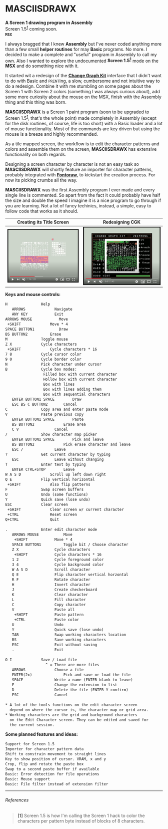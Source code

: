 # MASCIISDRAWX  
**A Screen 1 drawing program in Assembly**  
Screen 1.5<sup>[1](#references)</sup> coming soon.  
**`MSX`**  
  
I always bragged that I knew **Assembly** but I've never coded anything more than a few small **helper routines** for may **Basic** programs. No more. I decided to make a complete and "useful" program in Assembly to call my own. Also I wanted to explore the undocumented **Screen 1.5<sup>[1](#references)</sup>** mode on the **MSX** and do something nice with it.  
  
It started wit a redesign of the **[Change Graph Kit](https://github.com/farique1/Change-Graph-Kit)** interface that I didn't want to do with Basic and `PRINT`ing, a slow, cumbersome and not intuitive way to do a redesign. Combine it with me stumbling on some pages about the Screen 1 with Screen 2 colors (something I was always curious about), add some more curiosity about the mouse on the MSX, finish with the Assembly thing and this thing was born.  
  
**MASCIISDRAWX** is a Screen 1 paint program (soon to be upgraded to Screen 1.5<sup>[1](#references)</sup>, that's the whole point) made completely in Assembly (except for the disk routines, of course, life is too short) with a Basic loader and a lot of mouse functionality. Most of the commands are key driven but using the mouse is a breeze and highly recommended.  
  
As a tile mapped screen, the workflow is to edit the character patterns and colors and assemble them on the screen, **MASCIISDRAWX** has extensive functionality on both regards.  
  
Designing a screen character by character is not an easy task so  **MASCIISDRAWX** will shortly feature an importer for character patterns, probably integrated with **[Fontoraw](https://github.com/farique1/Fontoraw)**, to kickstart the creation process. For now its picking crumbs all the way.  
  
**MASCIISDRAWX** was the first Assembly program I ever made and every single line is commented. So apart from the fact it could probably have half the size and double the speed I imagine it is a nice program to go through if you are learning. Not a lot of fancy techinics, instead, a simple, easy to follow code that works as it should.  
  
Creating its Title Screen|Redesigning CGK  
:-------------------------:|:-------------------------:  
[![Creating its Title Screen](Images/MASCIISDRAWXTitle.png)](https://youtu.be/pQ4a8NXHRC4)  |  [![Redesigning CGK](Images/MASCIISDRAWXCGK.png)](https://youtu.be/v_vkla5z6Xs)  
  
**Keys and mouse controls:**  
  
	H				Help  
	   ARROWS			  Navigate  
	   ANY KEY			  Exit  
	ARROWS MOUSE			Move  
	 +SHIFT				Move * 4  
	SPACE BUTTON1			Draw  
	BS BUTTON2			Erase  
	M				Toggle mouse  
	Z X				Cycle characters  
	 +SHIFT				Cycle characters * 16  
	7 8				Cycle cursor color  
	9 0				Cycle border color  
	N 				Pick character under cursor  
	B				Cycle box modes:  
					 Filled box with current character  
					 Hollow box with current character  
					 Box with lines  
					 Box with lines adding them  
					 Box with sequential characters  
	   ENTER BUTTON1 SPACE	  	  Draw  
	   ESC BS C BUTTON2	 	  Cancel  
	C				Copy area and enter paste mode  
	V				Paste previous copy  
	   ENTER BUTTON1 SPACE		  Paste  
	   BS BUTTON2			  Erase area  
	   C V				  Cancel  
	/				Show character map picker  
	   ENTER BUTTON1 SPACE		  Pick and leave  
	   BS BUTTON2			  Pick erase character and leave  
	   ESC /			  Leave  
	?				Get current character by typing  
	   ESC				  Leave without changing  
	T				Enter text by typing  
	   ENTER CTRL+STOP		  Leave  
	W A S D				Scroll up left down right  
	Q E				Flip vertical horizontal  
	 +SHIFT				Also flip patterns  
	F				Swap screen buffers  
	U				Undo (some functions)  
	Y				Quick save (lose undo)  
	ESC				Clear screen  
	 +SHIFT				Clear screen w/ current character  
	 +CTRL				Reset screen  
	Q+CTRL				Quit  
 	
	.				Enter edit character mode  
	   ARROWS MOUSE			  Move  
	    +SHIFT			  Move * 4  
	   SPACE BUTTON1	   	  Toggle bit / Choose character  
	   Z X				  Cycle characters  
	    +SHIFT			  Cycle characters * 16  
	   1 2				  Cycle foreground color  
	   3 4				  Cycle background color  
	   W A S D			  Scroll character  
	   Q E				  Flip character vertical horzontal  
	   R F				  Rotate character  
	   H				  Invert character  
	   J				  Create checkerboard  
	   K				  Clear character  
	   L				  Fill character  
	   C				  Copy character  
	   V			   	  Paste all  
	    +SHIFT			  Paste pattern  
	    +CTRL			  Paste color  
	   U				  Undo  
	   Y				  Quick save (lose undo)  
	   TAB				  Swap working characters location  
	   BS				  Save working characters  
	   ESC				  Exit without saving  
	   .				  Exit  
 	
	O I				Save / Load file  
					  ^ = There are more files  
	   ARROWS			  Choose a file  
	   ENTER(2x)			  Pick and save or load the file  
	   SPACE			  Write a name (ENTER blank to leave)  
	   E				  Change the extension to list  
	   D				  Delete the file (ENTER Y confirm)  
	   ESC				  Cancel  
  	
	* A lot of the tools functions on the edit character screen  
	  depend on where the cursor is, the character map or grid area.  
	* Working characters are the grid and background characters  
	  on the Edit Character screen. They can be edited and saved for  
	  the current session.  
  
**Some planned features and ideas:**  
  
	Support for Screen 1.5  
	Importer for character pattern data  
	Shift to constrain movement to straight lines  
	Key to show position of cursor. VRAM, x and y  
	Crop, flip and rotate the paste box  
	Swap to a second paste buffer if available  
	Basic: Error detection for file operations  
	Basic: Mouse support  
	Basic: File filter instead of extension filter  
  
  
--------  
###### References
>**[1]** Screen 1.5 is how I'm calling the Screen 1 hack to color the characters per pattern byte instead of blocks of 8 characters.  
